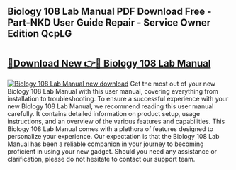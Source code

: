 ## Biology 108 Lab Manual PDF Download Free - Part-NKD User Guide Repair - Service Owner Edition QcpLG

# <h2><a href="http://bc80604.oget.top/?id=Biology+108+Lab+Manual">🔗Download New 👉🔴 Biology 108 Lab Manual</a></h2>

[![Biology 108 Lab Manual new download](https://i.imgur.com/5g1atiW.png)](http://bc80604.oget.top/?id=Biology+108+Lab+Manual)
Get the most out of your new Biology 108 Lab Manual with this user manual, covering everything from installation to troubleshooting. To ensure a successful experience with your new Biology 108 Lab Manual, we recommend reading this user manual carefully. It contains detailed information on product setup, usage instructions, and an overview of the various features and capabilities. This Biology 108 Lab Manual comes with a plethora of features designed to personalize your experience. Our expectation is that the Biology 108 Lab Manual has been a reliable companion in your journey to becoming proficient in using your new gadget. Should you need any assistance or clarification, please do not hesitate to contact our support team.
